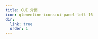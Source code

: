 ```yaml
---
title: GUI 介面
icon: qlementine-icons:ui-panel-left-16
dir:
  link: true
  order: 1
---
```


<div class="catalog-display-container">
  <Catalog base="/zh/general/ui/"/>
</div>